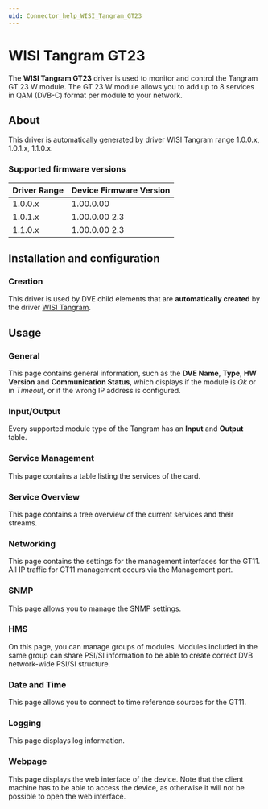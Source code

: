 ```yaml
---
uid: Connector_help_WISI_Tangram_GT23
---
```


# WISI Tangram GT23

The **WISI Tangram GT23** driver is used to monitor and control the Tangram GT 23 W module. The GT 23 W module allows you to add up to 8 services in QAM (DVB-C) format per module to your network.

## About

This driver is automatically generated by driver WISI Tangram range 1.0.0.x, 1.0.1.x, 1.1.0.x.

### Supported firmware versions

| **Driver Range** | **Device Firmware Version** |
|------------------|-----------------------------|
| 1.0.0.x          | 1.00.0.00                   |
| 1.0.1.x          | 1.00.0.00 2.3               |
| 1.1.0.x          | 1.00.0.00 2.3               |

## Installation and configuration

### Creation

This driver is used by DVE child elements that are **automatically created** by the driver [WISI Tangram](xref:Connector_help_WISI_Tangram).

## Usage

### General

This page contains general information, such as the **DVE Name**, **Type**, **HW Version** and **Communication Status**, which displays if the module is *Ok* or in *Timeout*, or if the wrong IP address is configured.

### Input/Output

Every supported module type of the Tangram has an **Input** and **Output** table.

### Service Management

This page contains a table listing the services of the card.

### Service Overview

This page contains a tree overview of the current services and their streams.

### Networking

This page contains the settings for the management interfaces for the GT11. All IP traffic for GT11 management occurs via the Management port.

### SNMP

This page allows you to manage the SNMP settings.

### HMS

On this page, you can manage groups of modules. Modules included in the same group can share PSI/SI information to be able to create correct DVB network-wide PSI/SI structure.

### Date and Time

This page allows you to connect to time reference sources for the GT11.

### Logging

This page displays log information.

### Webpage

This page displays the web interface of the device. Note that the client machine has to be able to access the device, as otherwise it will not be possible to open the web interface.
